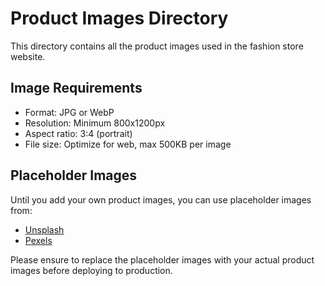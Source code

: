 # Product Images Directory

This directory contains all the product images used in the fashion store website.

## Image Requirements

- Format: JPG or WebP
- Resolution: Minimum 800x1200px
- Aspect ratio: 3:4 (portrait)
- File size: Optimize for web, max 500KB per image

## Placeholder Images

Until you add your own product images, you can use placeholder images from:

- [Unsplash](https://unsplash.com/s/photos/fashion)
- [Pexels](https://www.pexels.com/search/fashion/)

Please ensure to replace the placeholder images with your actual product images before deploying to production.
